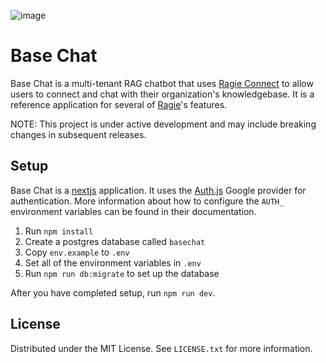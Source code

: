 ![image](https://github.com/user-attachments/assets/b40d47e6-e37e-4361-8dc8-80938742b556)

# Base Chat

Base Chat is a multi-tenant RAG chatbot that uses [Ragie Connect](https://www.ragie.ai/connectors?utm_source=basechat-readme) to allow users to connect and chat with their organization's knowledgebase. It is a reference application for several of [Ragie](https://www.ragie.ai/?utm_source=basechat-readme)'s features.

NOTE: This project is under active development and may include breaking changes in subsequent releases.

## Setup

Base Chat is a [nextjs](https://nextjs.org/) application. It uses the [Auth.js](https://authjs.dev/) Google provider for authentication. More information about how to configure the `AUTH_` environment variables can be found in their documentation.

1. Run `npm install`
2. Create a postgres database called `basechat`
3. Copy `env.example` to `.env`
4. Set all of the environment variables in `.env`
5. Run `npm run db:migrate` to set up the database

After you have completed setup, run `npm run dev`.

## License

Distributed under the MIT License. See `LICENSE.txt` for more information.

